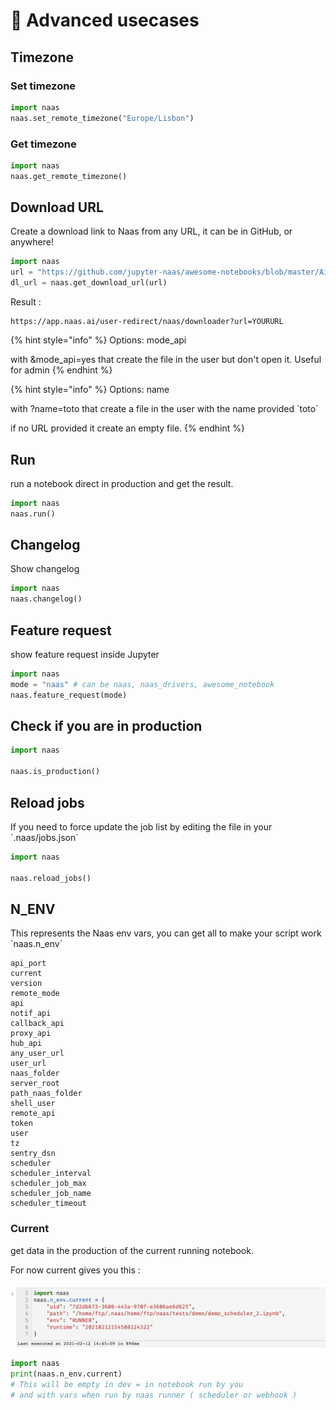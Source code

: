 # 🔋 Advanced usecases

## Timezone

### Set timezone

```python
import naas
naas.set_remote_timezone("Europe/Lisbon")
```

### Get timezone

```python
import naas
naas.get_remote_timezone()
```

## Download URL

Create a download link to Naas from any URL, it can be in GitHub, or anywhere!

```python
import naas
url = "https://github.com/jupyter-naas/awesome-notebooks/blob/master/Airtable/Airtable_delete_data.ipynb"
dl_url = naas.get_download_url(url)
```

Result :

```
https://app.naas.ai/user-redirect/naas/downloader?url=YOURURL
```

{% hint style="info" %}
Options: mode\_api 

with &mode\_api=yes that create the file in the user but don't open it. Useful for admin 
{% endhint %}

{% hint style="info" %}
Options: name 

with ?name=toto that create a file in the user with the name provided \`toto\`

 if no URL provided it create an empty file. 
{% endhint %}

## Run

run a notebook direct in production and get the result.

```python
import naas
naas.run()
```

## Changelog

Show changelog

```python
import naas
naas.changelog()
```

## Feature request

show feature request inside Jupyter

```python
import naas
mode = "naas" # can be naas, naas_drivers, awesome_notebook
naas.feature_request(mode)
```

## Check if you are in production

```python
import naas

naas.is_production()
```

## Reload jobs

If you need to force update the job list by editing the file in your \`.naas/jobs.json\`

```python
import naas

naas.reload_jobs()
```

## N\_ENV

This represents the Naas env vars, you can get all to make your script work \`naas.n\_env\`

```text
api_port
current
version
remote_mode
api
notif_api
callback_api
proxy_api
hub_api
any_user_url
user_url
naas_folder
server_root
path_naas_folder
shell_user
remote_api
token
user
tz
sentry_dsn
scheduler
scheduler_interval
scheduler_job_max
scheduler_job_name
scheduler_timeout
```

### Current

get data in the production of the current running notebook.

For now current gives you this :

![](../.gitbook/assets/image%20%284%29.png)

```python
import naas
print(naas.n_env.current)
# This will be empty in dev = in notebook run by you
# and with vars when run by naas runner ( scheduler or webhook )
```

